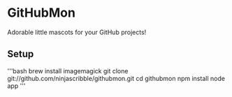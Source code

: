 GitHubMon
=========

Adorable little mascots for your GitHub projects!

Setup
-----

'''bash
brew install imagemagick
git clone git://github.com/ninjascribble/githubmon.git
cd githubmon
npm install
node app
'''